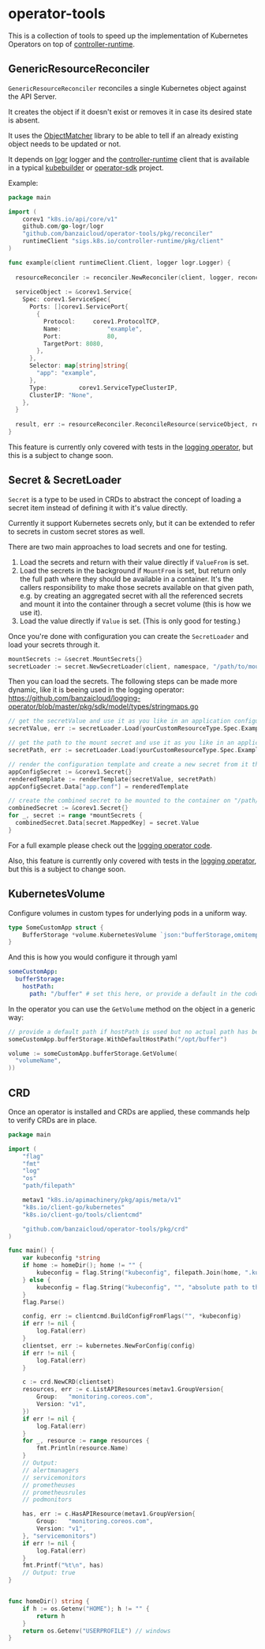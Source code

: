 # operator-tools

This is a collection of tools to speed up the implementation of Kubernetes Operators on top of [controller-runtime](https://github.com/kubernetes-sigs/controller-runtime).

## GenericResourceReconciler

`GenericResourceReconciler` reconciles a single Kubernetes object against the API Server.

It creates the object if it doesn't exist or removes it in case its desired state is absent.

It uses the [ObjectMatcher](https://github.com/banzaicloud/k8s-objectmatcher) library to be able to tell if an already
existing object needs to be updated or not.

It depends on [logr](github.com/go-logr/logr) logger and the [controller-runtime](sigs.k8s.io/controller-runtime) client
that is available in a typical [kubebuilder](https://github.com/kubernetes-sigs/kubebuilder) or [operator-sdk](https://github.com/operator-framework/operator-sdk) project.

Example:
```go
package main

import (
	corev1 "k8s.io/api/core/v1"
	github.com/go-logr/logr
	"github.com/banzaicloud/operator-tools/pkg/reconciler"
	runtimeClient "sigs.k8s.io/controller-runtime/pkg/client"
)

func example(client runtimeClient.Client, logger logr.Logger) {
	
  resourceReconciler := reconciler.NewReconciler(client, logger, reconciler.ReconcilerOpts{})
  
  serviceObject := &corev1.Service{
    Spec: corev1.ServiceSpec{
      Ports: []corev1.ServicePort{
        {
          Protocol:		corev1.ProtocolTCP,
          Name:				"example",
          Port:				80,
          TargetPort: 8080,
        },
      },
      Selector:	map[string]string{
        "app": "example",
      },
      Type:			corev1.ServiceTypeClusterIP,
      ClusterIP: "None",
    },
  }
  
  result, err := resourceReconciler.ReconcileResource(serviceObject, reconciler.StatePresent)
}

```

This feature is currently only covered with tests in the [logging operator](https://github.com/banzaicloud/logging-operator),
but this is a subject to change soon.

## Secret & SecretLoader

`Secret` is a type to be used in CRDs to abstract the concept of loading a secret item instead of defining it with it's value directly.

Currently it support Kubernetes secrets only, but it can be extended to refer to secrets in custom secret stores as well.

There are two main approaches to load secrets and one for testing. 
 
1. Load the secrets and return with their value directly if `ValueFrom` is set.
1. Load the secrets in the background if `MountFrom` is set, but return only the full path where they should be available in a container. 
It's the callers responsibility to make those secrets available on that given path, e.g. by creating an aggregated secret with all
the referenced secrets and mount it into the container through a secret volume (this is how we use it).
1. Load the value directly if `Value` is set. (This is only good for testing.)

Once you're done with configuration you can create the `SecretLoader` and load your secrets through it.

```go
mountSecrets := &secret.MountSecrets{}
secretLoader := secret.NewSecretLoader(client, namespace, "/path/to/mount", mountSecrets)
```

Then you can load the secrets. The following steps can be made more dynamic, like it is beeing used in the logging operator:
https://github.com/banzaicloud/logging-operator/blob/master/pkg/sdk/model/types/stringmaps.go

```go
// get the secretValue and use it as you like in an application configuration template for example
secretValue, err := secretLoader.Load(yourCustomResourceType.Spec.ExampleSecretField)

// get the path to the mount secret and use it as you like in an application configuration template for example
secretPath, err := secretLoader.Load(yourCustomResourceType.Spec.ExampleMountSecretField)

// render the configuration template and create a new secret from it that will be mounted into the container
appConfigSecret := &corev1.Secret{}
renderedTemplate := renderTemplate(secretValue, secretPath)
appConfigSecret.Data["app.conf"] = renderedTemplate

// create the combined secret to be mounted to the container on "/path/to/mount"
combinedSecret := &corev1.Secret{}
for _, secret := range *mountSecrets {
  combinedSecret.Data[secret.MappedKey] = secret.Value
}
```

For a full example please check out the [logging operator code](https://github.com/banzaicloud/logging-operator).

Also, this feature is currently only covered with tests in the [logging operator](https://github.com/banzaicloud/logging-operator),
but this is a subject to change soon.

## KubernetesVolume

Configure volumes in custom types for underlying pods in a uniform way.

```go
type SomeCustomApp struct {
	BufferStorage *volume.KubernetesVolume `json:"bufferStorage,omitempty"` 
}
```

And this is how you would configure it through yaml
```yaml
someCustomApp:
  bufferStorage:
    hostPath:
      path: "/buffer" # set this here, or provide a default in the code
```

In the operator you can use the `GetVolume` method on the object in a generic way:
```go
// provide a default path if hostPath is used but no actual path has been configured explicitly
someCustomApp.bufferStorage.WithDefaultHostPath("/opt/buffer")

volume := someCustomApp.bufferStorage.GetVolume(
  "volumeName",
))
```

## CRD

Once an operator is installed and CRDs are applied, these commands help to verify CRDs are in place.

```go
package main

import (
    "flag"
	"fmt"
	"log"
	"os"
	"path/filepath"

	metav1 "k8s.io/apimachinery/pkg/apis/meta/v1"
	"k8s.io/client-go/kubernetes"
	"k8s.io/client-go/tools/clientcmd"

	"github.com/banzaicloud/operator-tools/pkg/crd"
)

func main() {
	var kubeconfig *string
	if home := homeDir(); home != "" {
		kubeconfig = flag.String("kubeconfig", filepath.Join(home, ".kube", "config"), "(optional) absolute path to the kubeconfig file")
	} else {
		kubeconfig = flag.String("kubeconfig", "", "absolute path to the kubeconfig file")
	}
	flag.Parse()

	config, err := clientcmd.BuildConfigFromFlags("", *kubeconfig)
	if err != nil {
		log.Fatal(err)
	}
	clientset, err := kubernetes.NewForConfig(config)
	if err != nil {
		log.Fatal(err)
	}

	c := crd.NewCRD(clientset)
	resources, err := c.ListAPIResources(metav1.GroupVersion{
		Group:   "monitoring.coreos.com",
		Version: "v1",
	})
	if err != nil {
		log.Fatal(err)
	}
	for _, resource := range resources {
		fmt.Println(resource.Name)
	}
	// Output:
	// alertmanagers
	// servicemonitors
	// prometheuses
	// prometheusrules
	// podmonitors

	has, err := c.HasAPIResource(metav1.GroupVersion{
		Group:   "monitoring.coreos.com",
		Version: "v1",
	}, "servicemonitors")
	if err != nil {
		log.Fatal(err)
	}
	fmt.Printf("%t\n", has)
	// Output: true
}


func homeDir() string {
	if h := os.Getenv("HOME"); h != "" {
		return h
	}
	return os.Getenv("USERPROFILE") // windows
}
```
